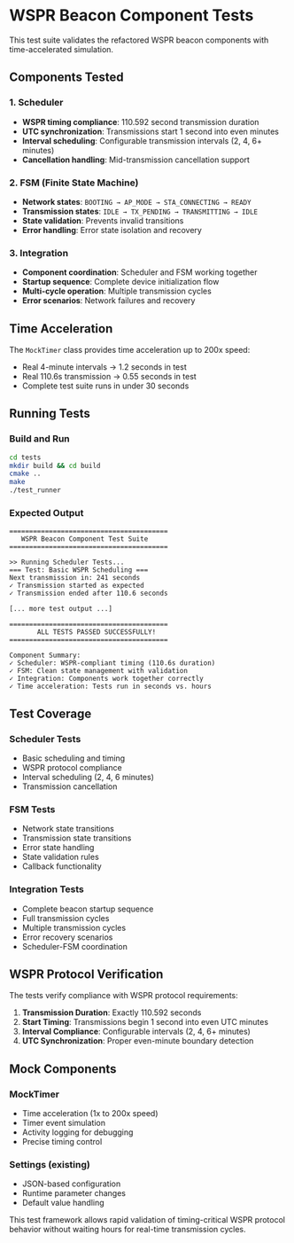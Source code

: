 # WSPR Beacon Component Tests

This test suite validates the refactored WSPR beacon components with time-accelerated simulation.

## Components Tested

### 1. Scheduler
- **WSPR timing compliance**: 110.592 second transmission duration
- **UTC synchronization**: Transmissions start 1 second into even minutes
- **Interval scheduling**: Configurable transmission intervals (2, 4, 6+ minutes)
- **Cancellation handling**: Mid-transmission cancellation support

### 2. FSM (Finite State Machine)
- **Network states**: `BOOTING → AP_MODE → STA_CONNECTING → READY`
- **Transmission states**: `IDLE → TX_PENDING → TRANSMITTING → IDLE`
- **State validation**: Prevents invalid transitions
- **Error handling**: Error state isolation and recovery

### 3. Integration
- **Component coordination**: Scheduler and FSM working together
- **Startup sequence**: Complete device initialization flow
- **Multi-cycle operation**: Multiple transmission cycles
- **Error scenarios**: Network failures and recovery

## Time Acceleration

The `MockTimer` class provides time acceleration up to 200x speed:
- Real 4-minute intervals → 1.2 seconds in test
- Real 110.6s transmission → 0.55 seconds in test
- Complete test suite runs in under 30 seconds

## Running Tests

### Build and Run
```bash
cd tests
mkdir build && cd build
cmake ..
make
./test_runner
```

### Expected Output
```
========================================
   WSPR Beacon Component Test Suite    
========================================

>> Running Scheduler Tests...
=== Test: Basic WSPR Scheduling ===
Next transmission in: 241 seconds
✓ Transmission started as expected
✓ Transmission ended after 110.6 seconds

[... more test output ...]

========================================
       ALL TESTS PASSED SUCCESSFULLY!   
========================================

Component Summary:
✓ Scheduler: WSPR-compliant timing (110.6s duration)
✓ FSM: Clean state management with validation
✓ Integration: Components work together correctly
✓ Time acceleration: Tests run in seconds vs. hours
```

## Test Coverage

### Scheduler Tests
- Basic scheduling and timing
- WSPR protocol compliance
- Interval scheduling (2, 4, 6 minutes)
- Transmission cancellation

### FSM Tests  
- Network state transitions
- Transmission state transitions
- Error state handling
- State validation rules
- Callback functionality

### Integration Tests
- Complete beacon startup sequence
- Full transmission cycles
- Multiple transmission cycles
- Error recovery scenarios
- Scheduler-FSM coordination

## WSPR Protocol Verification

The tests verify compliance with WSPR protocol requirements:

1. **Transmission Duration**: Exactly 110.592 seconds
2. **Start Timing**: Transmissions begin 1 second into even UTC minutes
3. **Interval Compliance**: Configurable intervals (2, 4, 6+ minutes)
4. **UTC Synchronization**: Proper even-minute boundary detection

## Mock Components

### MockTimer
- Time acceleration (1x to 200x speed)
- Timer event simulation
- Activity logging for debugging
- Precise timing control

### Settings (existing)
- JSON-based configuration
- Runtime parameter changes
- Default value handling

This test framework allows rapid validation of timing-critical WSPR protocol behavior without waiting hours for real-time transmission cycles.
